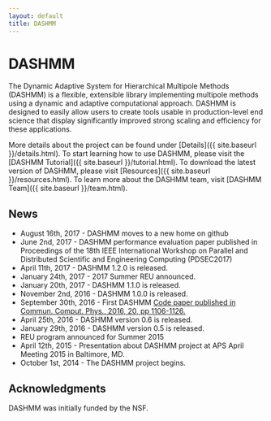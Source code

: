 ```yaml
---
layout: default
title: DASHMM
---
```


# DASHMM

The Dynamic Adaptive System for Hierarchical Multipole Methods (DASHMM) is a 
flexible, extensible library implementing multipole methods using a dynamic 
and adaptive computational approach. DASHMM is designed to easily allow users 
to create tools usable in production-level end science that display 
significantly improved strong scaling and efficiency for these applications.

More details about the project can be found under [Details]({{ site.baseurl }}/details.html). To start learning how to use DASHMM, please visit the [DASHMM Tutorial]({{ site.baseurl }}/tutorial.html). To download the latest version of DASHMM, please visit [Resources]({{ site.baseurl }}/resources.html). To learn more about the DASHMM team, visit [DASHMM Team]({{ site.baseurl }}/team.html).

## News

*   August 16th, 2017 - DASHMM moves to a new home on github
*   June 2nd, 2017 - DASHMM performance evaluation paper published in Proceedings of the 18th IEEE International Workshop on Parallel and Distributed Scientific and Engineering Computing (PDSEC2017)
*   April 11th, 2017 - DASHMM 1.2.0 is released.
*   January 24th, 2017 - 2017 Summer REU announced.
*   January 20th, 2017 - DASHMM 1.1.0 is released.
*   November 2nd, 2016 - DASHMM 1.0.0 is released.
*   September 30th, 2016 - First DASHMM [Code paper published in Commun. Comput. Phys., 2016, 20, pp 1106-1126.](https://www.cambridge.org/core/journals/communications-in-computational-physics/article/dashmm-dynamic-adaptive-system-for-hierarchical-multipole-methods/FAC37B8C93D5D04FA257FDE3B48068E5)
*   April 25th, 2016 - DASHMM version 0.6 is released.
*   January 29th, 2016 - DASHMM version 0.5 is released.
*   REU program announced for Summer 2015
*   April 12th, 2015 - Presentation about DASHMM project at APS April Meeting 2015 in Baltimore, MD.
*   October 1st, 2014 - The DASHMM project begins.

## Acknowledgments

DASHMM was initially funded by the NSF.
